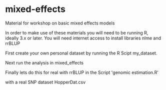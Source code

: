 mixed-effects
=============

Material for workshop on basic mixed effects models


In order to make use of these materials you will need to be running
R, ideally 3.x or later.  You will need internet access to install
libraries nlme and rrBLUP

First create your own personal dataset by running the R Scipt my_dataset.

Next run the analysis in mixed_effects

Finally lets do this for real with rrBLUP in the Script 'genomic estimation.R'

with a real SNP dataset HopperDat.csv


